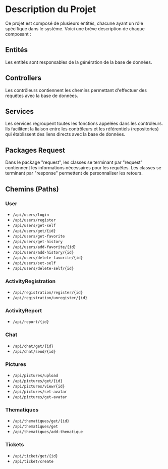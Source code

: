 # Description du Projet

Ce projet est composé de plusieurs entités, chacune ayant un rôle spécifique dans le système. Voici une brève description de chaque composant :

## Entités

Les entités sont responsables de la génération de la base de données.

## Controllers

Les contrôleurs contiennent les chemins permettant d'effectuer des requêtes avec la base de données.

## Services

Les services regroupent toutes les fonctions appelées dans les contrôleurs. Ils facilitent la liaison entre les contrôleurs et les référentiels (repositories) qui établissent des liens directs avec la base de données.

## Packages Request

Dans le package "request", les classes se terminant par "request" contiennent les informations nécessaires pour les requêtes. Les classes se terminant par "response" permettent de personnaliser les retours.

## Chemins (Paths)

### User

- `/api/users/login`
- `/api/users/register`
- `/api/users/get-self`
- `/api/users/get/{id}`
- `/api/users/get-favorite`
- `/api/users/get-history`
- `/api/users/add-favorite/{id}`
- `/api/users/add-history/{id}`
- `/api/users/delete-favorite/{id}`
- `/api/users/set-self`
- `/api/users/delete-self/{id}`

### ActivityRegistration

- `/api/registration/register/{id}`
- `/api/registration/unregister/{id}`

### ActivityReport

- `/api/report/{id}`

### Chat

- `/api/chat/get/{id}`
- `/api/chat/send/{id}`

### Pictures

- `/api/pictures/upload`
- `/api/pictures/get/{id}`
- `/api/pictures/view/{id}`
- `/api/pictures/set-avatar`
- `/api/pictures/get-avatar`

### Thematiques

- `/api/thematiques/get/{id}`
- `/api/thematiques/get`
- `/api/thematiques/add-thematique`

### Tickets

- `/api/ticket/get/{id}`
- `/api/ticket/create`
